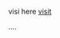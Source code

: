 visi here
[visit](https://gusmeadows.github.io/cisum)

<script src="https://api.countapi.xyz/hit/meromyosin/cisumindex?callback=liveViews" async></script>

<script>
		function liveViews(response) {
    document.getElementById('visits').innerText = response.value;
}
</script>
<div  id="visits">....</div>
